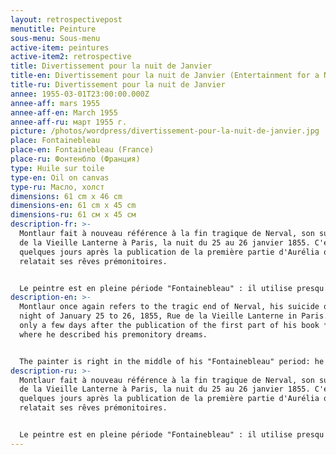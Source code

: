 ```yaml
---
layout: retrospectivepost
menutitle: Peinture
sous-menu: Sous-menu
active-item: peintures
active-item2: retrospective
title: Divertissement pour la nuit de Janvier
title-en: Divertissement pour la nuit de Janvier (Entertainment for a Night of January)
title-ru: Divertissement pour la nuit de Janvier
annee: 1955-03-01T23:00:00.000Z
annee-aff: mars 1955
annee-aff-en: March 1955
annee-aff-ru: март 1955 г.
picture: /photos/wordpress/divertissement-pour-la-nuit-de-janvier.jpg
place: Fontainebleau
place-en: Fontainebleau (France)
place-ru: Фонтенбло (Франция)
type: Huile sur toile
type-en: Oil on canvas
type-ru: Масло, холст
dimensions: 61 cm x 46 cm
dimensions-en: 61 cm x 45 cm
dimensions-ru: 61 см x 45 см
description-fr: >-
  Montlaur fait à nouveau référence à la fin tragique de Nerval, son suicide Rue
  de la Vieille Lanterne à Paris, la nuit du 25 au 26 janvier 1855. C'était
  quelques jours après la publication de la première partie d'Aurélia où il
  relatait ses rêves prémonitoires.


  Le peintre est en pleine période "Fontainebleau" : il utilise presqu'exclusivement le couteau à palette et joue sur les superpositions des couches de couleurs différentes en grattant celles-ci. Les formes de couleurs vives semblent emprisonnées dans un monde noir d'encre.
description-en: >-
  Montlaur once again refers to the tragic end of Nerval, his suicide on the
  night of January 25 to 26, 1855, Rue de la Vieille Lanterne in Paris. It was
  only a few days after the publication of the first part of his book *Aurélia*
  where he described his premonitory dreams.


  The painter is right in the middle of his "Fontainebleau" period: he uses almost exclusively the palette knife and plays on the superimpositions of layers of different colors by scratching them. The brightly colored shapes seem trapped in an ink-black world.
description-ru: >-
  Montlaur fait à nouveau référence à la fin tragique de Nerval, son suicide Rue
  de la Vieille Lanterne à Paris, la nuit du 25 au 26 janvier 1855. C'était
  quelques jours après la publication de la première partie d'Aurélia où il
  relatait ses rêves prémonitoires.


  Le peintre est en pleine période "Fontainebleau" : il utilise presqu'exclusivement le couteau à palette et joue sur les superpositions des couches de couleurs différentes en grattant celles-ci. Les formes de couleurs vives semblent emprisonnées dans un monde noir d'encre.
---
```

